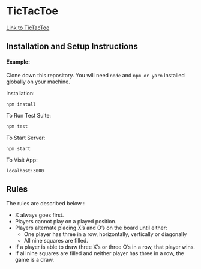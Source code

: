 # TicTacToe

[Link to TicTacToe](https://www.google.com)
## Installation and Setup Instructions

#### Example:

Clone down this repository. You will need `node` and `npm or yarn` installed globally on your machine.

Installation:

`npm install`

To Run Test Suite:

`npm test`

To Start Server:

`npm start`

To Visit App:

`localhost:3000`


## Rules

The rules are described below :

- X always goes first.
- Players cannot play on a played position.
- Players alternate placing X’s and O’s on the board until either:
	- One player has three in a row, horizontally, vertically or diagonally
	- All nine squares are filled.
- If a player is able to draw three X’s or three O’s in a row, that player wins.
- If all nine squares are filled and neither player has three in a row, the game is a draw.

